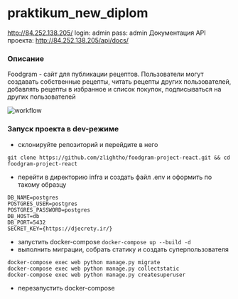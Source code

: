 # praktikum_new_diplom

http://84.252.138.205/
login: admin
pass: admin
Документация API проекта: http://84.252.138.205/api/docs/

### Описание
Foodgram - сайт для публикации рецептов.
Пользователи могут создавать собственные рецепты, читать рецепты других
пользователей, добавлять рецепты в избранное и список покупок, подписываться
на других пользователей

![workflow](https://github.com/zlightho/foodgram-project-react/actions/workflows/main.yml/badge.svg)

### Запуск проекта в dev-режиме
- склонируйте репозиторий и перейдите в него
```
git clone https://github.com/zlightho/foodgram-project-react.git && cd foodgram-project-react
```
- перейти в директорию infra и создать файл .env и оформить по такому образцу
```
DB_NAME=postgres
POSTGRES_USER=postgres
POSTGRES_PASSWORD=postgres
DB_HOST=db
DB_PORT=5432
SECRET_KEY={https://djecrety.ir/}
```
- запустить docker-compose ```docker-compose up --build -d```
- выполнить миграции, собрать статику и создать суперпользователя
```
docker-compose exec web python manage.py migrate
docker-compose exec web python manage.py collectstatic
docker-compose exec web python manage.py createsuperuser
```
- перезапустить docker-compose